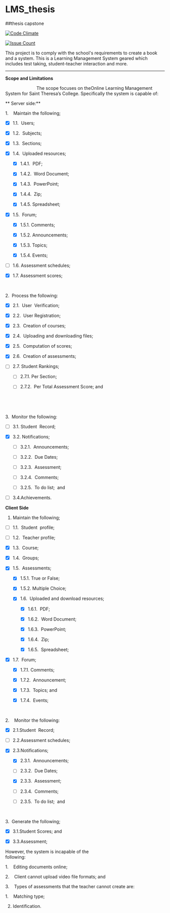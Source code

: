 # LMS_thesis
##thesis capstone

[![Code Climate](https://codeclimate.com/github/nicoleCamoro/LMS_thesis/badges/gpa.svg)](https://codeclimate.com/github/nicoleCamoro/LMS_thesis)

[![Issue Count](https://codeclimate.com/github/nicoleCamoro/LMS_thesis/badges/issue_count.svg)](https://codeclimate.com/github/nicoleCamoro/LMS_thesis)

This project is to comply with the school's requirements to create a book and a system.
This is a Learning Management System geared which includes test taking, student-teacher interaction and more.

_____________

**Scope and Limitations**

                         The scope focuses on theOnline Learning Management System for
Saint Theresa’s College. Specifically the system is capable of:

** Server side:**

1.   
Maintain the following;

 - [x]  1.1.  Users;

  - [x]  1.2.  Subjects;

  - [x]  1.3.  Sections;

  - [x] 1.4.  Uploaded resources;

    - [x] 1.4.1.  PDF;

    - [x] 1.4.2.  Word Document;

    - [x] 1.4.3.  PowerPoint;

    - [x] 1.4.4.  Zip;

    - [x] 1.4.5. Spreadsheet;

  - [x] 1.5.  Forum;

    - [x] 1.5.1. Comments;

    - [x] 1.5.2. Announcements;

    - [x] 1.5.3. Topics;

    - [x] 1.5.4. Events;

  - [ ] 1.6. Assessment schedules; 

  - [x] 1.7. Assessment scores;

 

2.  Process the following:

  - [x] 2.1.  User  Verification;

  - [x] 2.2.  User Registration;

  - [x] 2.3.  Creation of courses;

  - [x] 2.4.  Uploading and downloading files;

  - [x] 2.5.  Computation of scores;

  - [x] 2.6.  Creation of assessments;

  - [ ] 2.7. Student Rankings;

    - [ ] 2.7.1. Per Section;

    - [ ] 2.7.2.  Per Total Assessment Score; and


 

 

3.  Monitor the following:

  - [ ] 3.1. Student  Record;

  - [x] 3.2. Notifications;

    - [ ] 3.2.1.  Announcements;

    - [ ] 3.2.2.  Due Dates;

    - [ ] 3.2.3.  Assessment;

    - [ ] 3.2.4.  Comments;

    - [ ] 3.2.5.  To do list;  and

  - [ ] 3.4.Achievements.

**Client Side**

1. Maintain the following;

  - [ ] 1.1.  Student  profile;

  - [ ] 1.2.  Teacher profile;

  - [x] 1.3.  Course;

  - [x] 1.4.  Groups;

  - [x] 1.5.  Assessments;

      - [x] 1.5.1. True or False;

      - [x] 1.5.2. Multiple Choice;

    - [x] 1.6.  Uploaded and download resources;

      - [x] 1.6.1.  PDF;

      - [x] 1.6.2.  Word Document;

      - [x] 1.6.3.  PowerPoint;

      - [x] 1.6.4.  Zip;

      - [x] 1.6.5.  Spreadsheet;

  - [x] 1.7.  Forum;

    - [x] 1.7.1. Comments;

    - [x] 1.7.2.  Announcement;

    - [x] 1.7.3.  Topics; and

    - [x] 1.7.4.  Events;

   

2.   
Monitor the following:

  - [x] 2.1.Student  Record;

  - [ ] 2.2.Assessment  schedules; 

  - [x] 2.3.Notifications;

    - [x] 2.3.1.  Announcements;

    - [ ] 2.3.2.  Due Dates;

    - [x] 2.3.3.  Assessment;

    - [ ] 2.3.4.  Comments;

    - [ ] 2.3.5.  To do list;  and


 

3.  Generate the following;

  - [x] 3.1.Student Scores; and

  - [x] 3.3.Assessment;

However,
the system is incapable of the following:                                              

1.    Editing
documents online;

2.    Client
cannot upload video file formats; and

3.    Types
of assessments that the teacher cannot create are:

1.    Matching
type;

2. Identification.
